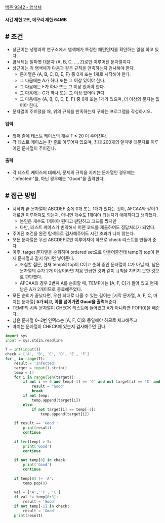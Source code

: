 
[백준 9342 - 염색체](https://www.acmicpc.net/problem/9342)

#### **시간 제한 2초, 메모리 제한 64MB**

## **# 조건**

- 상근이는 생명과학 연구소에서 염색체가 특정한 패턴인지를 확인하는 일을 하고 있다. 
- 염색체는 알파벳 대문자 (A, B, C, ..., Z)로만 이루어진 문자열이다. 
- 상근이는 각 염색체가 다음과 같은 규칙을 만족하는지 검사해야 한다.
	- 문자열은 {A, B, C, D, E, F} 중 0개 또는 1개로 시작해야 한다.
	- 그 다음에는 A가 하나 또는 그 이상 있어야 한다.
	- 그 다음에는 F가 하나 또는 그 이상 있어야 한다.
	- 그 다음에는 C가 하나 또는 그 이상 있어야 한다.
	- 그 다음에는 {A, B, C, D, E, F} 중 0개 또는 1개가 있으며, 더 이상의 문자는 없어야 한다.
- 문자열이 주어졌을 때, 위의 규칙을 만족하는지 구하는 프로그램을 작성하시오.

#### **입력**
- 첫째 줄에 테스트 케이스의 개수 T ≤ 20 이 주어진다. 
- 각 테스트 케이스는 한 줄로 이루어져 있으며, 최대 200개의 알파벳 대문자로 이루어진 문자열이 주어진다.

#### **출력**
- 각 테스트 케이스에 대해서, 문제의 규칙을 지키는 문자열인 경우에는 "Infected!"를, 아닌 경우에는 "Good"을 출력한다.

## **# 접근 방법**

- 시작과 끝 문자열이 ABCDEF 중에 0개 또는 1개가 있다는 것이, AFCAA와 같이 1개로만 이루어져도 되는지, 아니면 개수도 1개여야 되는지가 애매하다고 생각했다.
	- 본인은 개수도 1개여야 된다고 판단하고 코드를 짰지만
	- 다만, 테스트 케이스가 빈약해서 어떤 코드를 제출하여도 정답처리가 되었다.
- 주어진 조건을 완전 탐색으로 검사해주어도 시간 초과가 나지 않는다.
- 모든 문자열은 우선 ABCDEF로만 이루어져야 하므로 check 리스트를 만들어 준다.
- 이후, target 문자열을 순회하며 ordered set으로 만들어줄건데 temp의 top이 현재 문자열과 같지 않다면 넣어준다.
	- 조심할 점은, 현재 temp의 top이 C이고 순회 중인 문자열이 C가 아닐 때, 남은 문자열의 수가 2개 이상이라면 처음 언급한 것과 같이 규칙을 지키지 못한 것으로 판단했다.
	- AFCAA의 경우 2번째 A를 순회할 때, TEMP에는 [A, F, C]가 들어 있고 현재 남은 A가 2개이므로 종료해주었다.
- 모든 순회가 끝났다면, 우선 최대로 나올 수 있는 길이는 [시작 문자열, A, F, C, 마치는 문자열] **5가 되고, 이를 넘어가면 Good을 출력**해준다.
- TEMP의 시작 문자열이 CHECK 리스트에 들어있고 A가 아니라면 POP(0)을 해준다.
- 남은 문자열 0~2번 인덱스는 [A, F, C]와 동일해야 하므로 체크해주고
- 마치는 문자열이 CHECK에 있는지 검사해주면 된다.

```python
import sys  
input = sys.stdin.readline  
  
T = int(input())  
check = ['A', 'B', 'C', 'D', 'E', 'F']  
for _ in range(T):  
    result = 'Infected!'  
    target = input().strip()  
    temp = []  
    for i in range(len(target)):  
        if not i == 0 and temp[-1] == 'C' and not target[i] == 'C' and len(target) - i >= 2:  
            result = 'Good'  
            break  
        if not temp:  
            temp.append(target[i])  
        else:  
            if not target[i] == temp[-1]:  
                temp.append(target[i])  
  
    if result == 'Good':  
        print(result)  
        continue  
  
    if len(temp) > 5:  
        print('Good')  
        continue  
  
    if not temp[0] in check:  
        print('Good')  
        continue  
  
    if temp[0] != 'A':  
        temp.pop(0)  
  
    val = ['A', 'F', 'C']  
    if val != temp[0:3]:  
        result = 'Good'  
    if not temp[-1] in check:  
        result = 'Good'  
    print(result)
```
